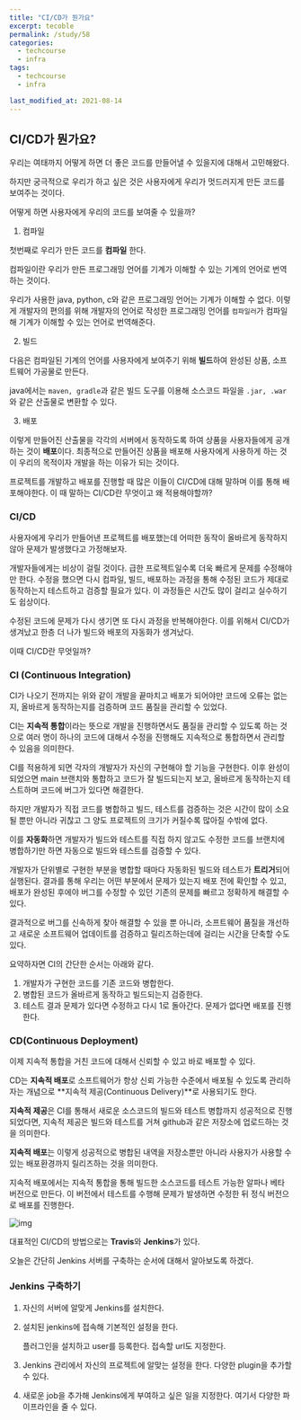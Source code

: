 ```yaml
---
title: "CI/CD가 뭔가요"
excerpt: tecoble
permalink: /study/58
categories:
  - techcourse
  - infra
tags:
  - techcourse
  - infra 

last_modified_at: 2021-08-14
---  
```


## CI/CD가 뭔가요?

우리는 여태까지 어떻게 하면 더 좋은 코드를 만들어낼 수 있을지에 대해서 고민해왔다.

하지만 궁극적으로 우리가 하고 싶은 것은 사용자에게 우리가 멋드러지게 만든 코드를 보여주는 것이다.

어떻게 하면 사용자에게 우리의 코드를 보여줄 수 있을까?



1. 컴파일

첫번째로 우리가 만든 코드를 **컴파일** 한다.

컴파일이란 우리가 만든 프로그래밍 언어를 기계가 이해할 수 있는 기계의 언어로 번역하는 것이다. 

우리가 사용한 java, python, c와 같은 프로그래밍 언어는 기계가 이해할 수 없다. 이렇게 개발자의 편의를 위해 개발자의 언어로 작성한 프로그래밍 언어를 `컴파일러`가 컴파일 해 기계가 이해할 수 있는 언어로 번역해준다.



2. 빌드

다음은 컴파일된 기계의 언어를 사용자에게 보여주기 위해 **빌드**하여 완성된 상품, 소프트웨어 가공물로 만든다.

java에서는 `maven, gradle`과 같은 빌드 도구를 이용해 소스코드 파일을 `.jar, .war` 와 같은 산출물로 변환할 수 있다. 



3. 배포

이렇게 만들어진 산출물을 각각의 서버에서 동작하도록 하여 상품을 사용자들에게 공개하는 것이 **배포**이다.  최종적으로 만들어진 상품을 배포해 사용자에게 사용하게 하는 것이 우리의 목적이자 개발을 하는 이유가 되는 것이다.



프로젝트를 개발하고 배포를 진행할 때 많은 이들이 CI/CD에 대해 말하며 이를 통해 배포해야한다. 이 때 말하는 CI/CD란 무엇이고 왜 적용해야할까?



### CI/CD

사용자에게 우리가 만들어낸 프로젝트를 배포했는데 어떠한 동작이 올바르게 동작하지 않아 문제가 발생했다고 가정해보자.

개발자들에게는 비상이 걸릴 것이다. 급한 프로젝트일수록 더욱 빠르게 문제를 수정해야만 한다. 수정을 했으면 다시 컴파일, 빌드, 배포하는 과정을 통해 수정된 코드가 제대로 동작하는지 테스트하고 검증할 필요가 있다. 이 과정들은 시간도 많이 걸리고 실수하기도 쉽상이다.

수정된 코드에 문제가 다시 생기면 또 다시 과정을 반복해야한다. 이를 위해서 CI/CD가 생겨났고 한층 더 나가 빌드와 배포의 자동화가 생겨났다. 

이때 CI/CD란 무엇일까?



### CI (Continuous Integration) 

CI가 나오기 전까지는 위와 같이 개발을 끝마치고 배포가 되어야만 코드에 오류는 없는지, 올바르게 동작하는지를 검증하며 코드 품질을 관리할 수 있었다. 

CI는 **지속적 통합**이라는 뜻으로 개발을 진행하면서도 품질을 관리할 수 있도록 하는 것으로 여러 명이 하나의 코드에 대해서 수정을 진행해도 지속적으로 통합하면서 관리할 수 있음을 의미한다.

CI를 적용하게 되면 각자의 개발자가 자신의 구현해야 할 기능을 구현한다. 이후 완성이 되었으면 main 브랜치와 통합하고 코드가 잘 빌드되는지 보고, 올바르게 동작하는지 테스트하며 코드에 버그가 있다면 해결한다.

하지만 개발자가 직접 코드를 병합하고 빌드, 테스트를 검증하는 것은 시간이 많이 소요될 뿐만 아니라 귀찮고 그 양도 프로젝트의 크기가 커질수록 많아질 수밖에 없다.

이를 **자동화**하면 개발자가 빌드와 테스트를 직접 하지 않고도 수정한 코드를 브랜치에 병합하기만 하면 자동으로 빌드와 테스트를 검증할 수 있다.

개발자가 단위별로 구현한 부분을 병합할 때마다 자동화된 빌드와 테스트가 **트리거**되어 실행된다. 결과를 통해 우리는 어떤 부분에서 문제가 있는지 배포 전에 확인할 수 있고, 배포가 완성된 후에야 버그를 수정할 수 있던 기존의 문제를 빠르고 정확하게 해결할 수 있다. 

결과적으로 버그를 신속하게 찾아 해결할 수 있을 뿐 아니라, 소프트웨어 품질을 개선하고 새로운 소프트웨어 업데이트를 검증하고 릴리즈하는데에 걸리는 시간을 단축할 수도 있다.

요약하자면 CI의 간단한 순서는 아래와 같다.

1. 개발자가 구현한 코드를 기존 코드와 병합한다.
2. 병합된 코드가 올바르게 동작하고 빌드되는지 검증한다.
3. 테스트 결과 문제가 있다면 수정하고 다시 1로 돌아간다. 문제가 없다면 배포를 진행한다.



### CD(Continuous Deployment) 

이제 지속적 통합을 거친 코드에 대해서 신뢰할 수 있고 바로 배포할 수 있다. 

CD는 **지속적 배포**로 소프트웨어가 항상 신뢰 가능한 수준에서 배포될 수 있도록 관리하자는 개념으로 **지속적 제공(Continuous Delivery)**로 사용되기도 한다.

**지속적 제공**은 CI를 통해서 새로운 소스코드의 빌드와 테스트 병합까지 성공적으로 진행되었다면, 지속적 제공은 빌드와 테스트를 거쳐 github과 같은 저장소에 업로드하는 것을 의미한다.

**지속적 배포**는 이렇게 성공적으로 병합된 내역을 저장소뿐만 아니라 사용자가 사용할 수 있는 배포환경까지 릴리즈하는 것을 의미한다.

지속적 배포에서는 지속적 통합을 통해 빌드한 소스코드를 테스트 가능한 알파나 베타 버전으로 만든다. 이 버전에서 테스트를 수행해 문제가 발생하면 수정한 뒤 정식 버전으로 배포를 진행한다.



![img](https://blog.kakaocdn.net/dn/b3WY5f/btqI5zz0OUH/N5KhjwQ3SP9nYplyZrXuVK/img.png)

대표적인 CI/CD의 방법으로는 **Travis**와 **Jenkins**가 있다.

오늘은 간단히 Jenkins 서버를 구축하는 순서에 대해서 알아보도록 하겠다.



### Jenkins 구축하기

1. 자신의 서버에 알맞게 Jenkins를 설치한다.

2. 설치된 jenkins에 접속해 기본적인 설정을 한다.

   플러그인을 설치하고 user를 등록한다. 접속할 url도 지정한다.

3. Jenkins 관리에서 자신의 프로젝트에 알맞는 설정을 한다. 다양한 plugin을 추가할 수 있다.

4. 새로운 job을 추가해 Jenkins에게 부여하고 싶은 일을 지정한다. 여기서 다양한 파이프라인을 줄 수 있다.